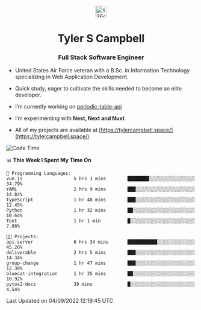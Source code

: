 <p align="center">
<a href="https://www.linkedin.com/in/t36campbell" target="blank"><img align="center" src="https://ik.imagekit.io/t36campbell/Portfolio/linkedin.png.original_m8bbGgPh6.png" alt="t36campbell" height="30" width="30" /></a>
</p>
<h1 align="center">Tyler S Campbell</h1>
<h3 align="center">Full Stack Software Engineer</h3>

* United States Air Force veteran with a B.Sc. in Information Technology specializing in Web Application Development. 

* Quick study, eager to cultivate the skills needed to become an elite developer.

* I’m currently working on [periodic-table-api](https://github.com/t36campbell/periodic-table-api)

* I’m experimenting with **Nest, Next and Nuxt**

* All of my projects are available at [https://tylercampbell.space/](https://tylercampbell.space/)

<!--START_SECTION:waka-->
![Code Time](http://img.shields.io/badge/Code%20Time-1%2C775%20hrs%2040%20mins-blue)

📊 **This Week I Spent My Time On** 

```text
💬 Programming Languages: 
Vue.js                   5 hrs 3 mins        ████████░░░░░░░░░░░░░░░░░   34.79% 
YAML                     2 hrs 9 mins        ███░░░░░░░░░░░░░░░░░░░░░░   14.84% 
TypeScript               1 hr 48 mins        ███░░░░░░░░░░░░░░░░░░░░░░   12.45% 
Python                   1 hr 32 mins        ██░░░░░░░░░░░░░░░░░░░░░░░   10.64% 
Text                     1 hr 1 min          █░░░░░░░░░░░░░░░░░░░░░░░░   7.08%

🐱‍💻 Projects: 
api-server               6 hrs 34 mins       ███████████░░░░░░░░░░░░░░   45.26% 
deliverable              2 hrs 5 mins        ███░░░░░░░░░░░░░░░░░░░░░░   14.34% 
group-change             1 hr 47 mins        ███░░░░░░░░░░░░░░░░░░░░░░   12.38% 
bluecat-integration      1 hr 35 mins        ██░░░░░░░░░░░░░░░░░░░░░░░   10.92% 
pytos2-docs              39 mins             █░░░░░░░░░░░░░░░░░░░░░░░░   4.54%

```


 Last Updated on 04/09/2022 12:19:45 UTC
<!--END_SECTION:waka-->
